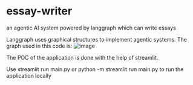 # essay-writer
an agentic AI system powered by langgraph which can write essays


Langgraph uses graphical structures to implement agentic systems. The graph used in this code is:
![image](https://github.com/user-attachments/assets/dfa0361e-78c2-4d84-b6f7-98530aa8e4d3)


The POC  of the application is done with the help of streamlit.

Use streamlit run main.py or python -m streamlit run main.py to run the application locally
